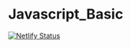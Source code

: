 # Javascript_Basic

[![Netlify Status](https://api.netlify.com/api/v1/badges/8b9eb2ab-dd2f-4455-95fe-145c9777c68f/deploy-status)](https://app.netlify.com/sites/phenomenal-macaron-4e241c/deploys)

